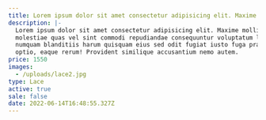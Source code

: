 ```yaml
---
title: Lorem ipsum dolor sit amet consectetur adipisicing elit. Maxime mollitia,
description: |-
  Lorem ipsum dolor sit amet consectetur adipisicing elit. Maxime mollitia,
  molestiae quas vel sint commodi repudiandae consequuntur voluptatum laborum
  numquam blanditiis harum quisquam eius sed odit fugiat iusto fuga praesentium
  optio, eaque rerum! Provident similique accusantium nemo autem.
price: 1550
images:
  - /uploads/lace2.jpg
type: Lace
active: true
sale: false
date: 2022-06-14T16:48:55.327Z
---
```

